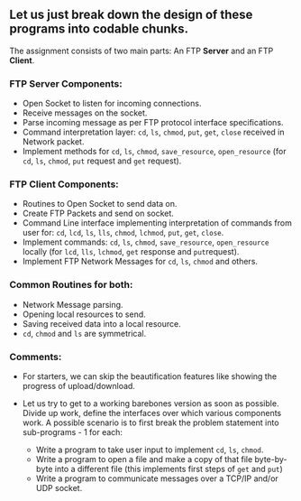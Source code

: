 ## Let us just break down the design of these programs into codable chunks.

The assignment consists of two main parts: An FTP **Server** and an FTP **Client**.

### FTP Server Components:

* Open Socket to listen for incoming connections.
* Receive messages on the socket.
* Parse incoming message as per FTP protocol interface specifications.
* Command interpretation layer: `cd`, `ls`, `chmod`, `put`, `get`, `close` received in Network packet.
* Implement methods for `cd`, `ls`, `chmod`, `save_resource`, `open_resource` (for `cd`, `ls`, `chmod`, `put` request and `get` request).

### FTP Client Components:

* Routines to Open Socket to send data on.
* Create FTP Packets and send on socket.
* Command Line interface implementing interpretation of commands from user for: `cd`, `lcd`, `ls`, `lls`, `chmod`, `lchmod`, `put`, `get`, `close`.
* Implement commands: `cd`, `ls`, `chmod`, `save_resource`, `open_resource` locally (for `lcd`, `lls`, `lchmod`, `get` response and `put`request).
* Implement FTP Network Messages for `cd`, `ls`, `chmod` and others.

### Common Routines for both:

* Network Message parsing.
* Opening local resources to send.
* Saving received data into a local resource.
* `cd`, `chmod` and `ls` are symmetrical.

### Comments:

- For starters, we can skip the beautification features like showing the progress of upload/download.
- Let us try to get to a working barebones version as soon as possible. Divide up work, define the interfaces over which various components work.
  A possible scenario is to first break the problem statement into sub-programs - 1 for each:
  
  * Write a program to take user input to implement `cd`, `ls`, `chmod`.
  * Write a program to open a file and make a copy of that file byte-by-byte into a different file (this implements first steps of `get` and `put`)
  * Write a program to communicate messages over a TCP/IP and/or UDP socket.
